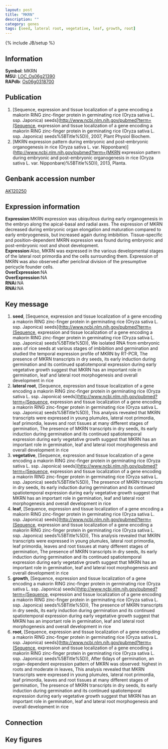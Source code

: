 ```yaml
---
layout: post
title: "MKRN"
description: ""
category: genes
tags: [seed, lateral root, vegetative, leaf, growth, root]
---
```

{% include JB/setup %}

## Information
__Symbol__: MKRN  
__MSU__: [LOC_Os06g21390](http://rice.plantbiology.msu.edu/cgi-bin/ORF_infopage.cgi?orf=LOC_Os06g21390)  
__RAPdb__: [Os06g0318700](http://rapdb.dna.affrc.go.jp/viewer/gbrowse_details/irgsp1?name=Os06g0318700)  

## Publication
1. [Sequence, expression and tissue localization of a gene encoding a makorin RING zinc-finger protein in germinating rice (Oryza sativa L. ssp. Japonica) seeds](http://www.ncbi.nlm.nih.gov/pubmed?term=(Sequence, expression and tissue localization of a gene encoding a makorin RING zinc-finger protein in germinating rice (Oryza sativa L. ssp. Japonica) seeds%5BTitle%5D)), 2007, Plant Physiol Biochem.
2. [MKRN expression pattern during embryonic and post-embryonic organogenesis in rice (Oryza sativa L. var. Nipponbare)](http://www.ncbi.nlm.nih.gov/pubmed?term=(MKRN expression pattern during embryonic and post-embryonic organogenesis in rice (Oryza sativa L. var. Nipponbare)%5BTitle%5D)), 2013, Planta.

## Genbank accession number
[AK120250](http://www.ncbi.nlm.nih.gov/nuccore/AK120250)

## Expression information
__Expression__:MKRN expression was ubiquitous during early organogenesis in the embryo along the apical-basal and radial axes. The expression of MKRN decreased during embryonic organ elongation and maturation compared to early embryogenesis, but increased again during imbibition. Tissue-specific and position-dependent MKRN expression was found during embryonic and post-embryonic root and shoot development.  
__Expression__:Also, MKRN was expressed in the various developmental stages of the lateral root primordia and the cells surrounding them. Expression of MKRN was also observed after periclinal division of the presumptive pericycle founder cells.  
__OverExpression__:NA  
__OverExpression__:NA  
__RNAi__:NA  
__RNAi__:NA  

## Key message
1. __seed__, [Sequence, expression and tissue localization of a gene encoding a makorin RING zinc-finger protein in germinating rice (Oryza sativa L. ssp. Japonica) seeds](http://www.ncbi.nlm.nih.gov/pubmed?term=(Sequence, expression and tissue localization of a gene encoding a makorin RING zinc-finger protein in germinating rice (Oryza sativa L. ssp. Japonica) seeds%5BTitle%5D)),  We isolated RNA from embryonic axes of rice seeds at various stages of imbibition and germination and studied the temporal expression profile of MKRN by RT-PCR, The presence of MKRN transcripts in dry seeds, its early induction during germination and its continued spatiotemporal expression during early vegetative growth suggest that MKRN has an important role in germination, leaf and lateral root morphogenesis and overall development in rice
2. __lateral root__, [Sequence, expression and tissue localization of a gene encoding a makorin RING zinc-finger protein in germinating rice (Oryza sativa L. ssp. Japonica) seeds](http://www.ncbi.nlm.nih.gov/pubmed?term=(Sequence, expression and tissue localization of a gene encoding a makorin RING zinc-finger protein in germinating rice (Oryza sativa L. ssp. Japonica) seeds%5BTitle%5D)),  This analysis revealed that MKRN transcripts were expressed in young plumules, lateral root primordia, leaf primordia, leaves and root tissues at many different stages of germination, The presence of MKRN transcripts in dry seeds, its early induction during germination and its continued spatiotemporal expression during early vegetative growth suggest that MKRN has an important role in germination, leaf and lateral root morphogenesis and overall development in rice
3. __vegetative__, [Sequence, expression and tissue localization of a gene encoding a makorin RING zinc-finger protein in germinating rice (Oryza sativa L. ssp. Japonica) seeds](http://www.ncbi.nlm.nih.gov/pubmed?term=(Sequence, expression and tissue localization of a gene encoding a makorin RING zinc-finger protein in germinating rice (Oryza sativa L. ssp. Japonica) seeds%5BTitle%5D)),  The presence of MKRN transcripts in dry seeds, its early induction during germination and its continued spatiotemporal expression during early vegetative growth suggest that MKRN has an important role in germination, leaf and lateral root morphogenesis and overall development in rice
4. __leaf__, [Sequence, expression and tissue localization of a gene encoding a makorin RING zinc-finger protein in germinating rice (Oryza sativa L. ssp. Japonica) seeds](http://www.ncbi.nlm.nih.gov/pubmed?term=(Sequence, expression and tissue localization of a gene encoding a makorin RING zinc-finger protein in germinating rice (Oryza sativa L. ssp. Japonica) seeds%5BTitle%5D)),  This analysis revealed that MKRN transcripts were expressed in young plumules, lateral root primordia, leaf primordia, leaves and root tissues at many different stages of germination, The presence of MKRN transcripts in dry seeds, its early induction during germination and its continued spatiotemporal expression during early vegetative growth suggest that MKRN has an important role in germination, leaf and lateral root morphogenesis and overall development in rice
5. __growth__, [Sequence, expression and tissue localization of a gene encoding a makorin RING zinc-finger protein in germinating rice (Oryza sativa L. ssp. Japonica) seeds](http://www.ncbi.nlm.nih.gov/pubmed?term=(Sequence, expression and tissue localization of a gene encoding a makorin RING zinc-finger protein in germinating rice (Oryza sativa L. ssp. Japonica) seeds%5BTitle%5D)),  The presence of MKRN transcripts in dry seeds, its early induction during germination and its continued spatiotemporal expression during early vegetative growth suggest that MKRN has an important role in germination, leaf and lateral root morphogenesis and overall development in rice
6. __root__, [Sequence, expression and tissue localization of a gene encoding a makorin RING zinc-finger protein in germinating rice (Oryza sativa L. ssp. Japonica) seeds](http://www.ncbi.nlm.nih.gov/pubmed?term=(Sequence, expression and tissue localization of a gene encoding a makorin RING zinc-finger protein in germinating rice (Oryza sativa L. ssp. Japonica) seeds%5BTitle%5D)),  After 6days of germination, an organ-dependent expression pattern of MKRN was observed: highest in roots and moderate in leaves, This analysis revealed that MKRN transcripts were expressed in young plumules, lateral root primordia, leaf primordia, leaves and root tissues at many different stages of germination, The presence of MKRN transcripts in dry seeds, its early induction during germination and its continued spatiotemporal expression during early vegetative growth suggest that MKRN has an important role in germination, leaf and lateral root morphogenesis and overall development in rice

## Connection

## Key figures


